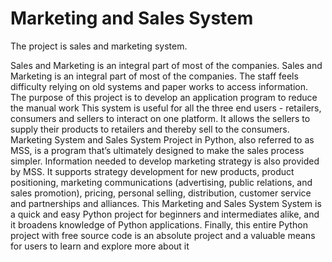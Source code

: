 # Marketing and Sales System
The project is sales and marketing system.


Sales and Marketing is an integral part of most of the companies. Sales and
Marketing is an integral part of most of the companies.
The staff feels difficulty relying on old systems and paper works to access
information. The purpose of this project is to develop an application program to
reduce the manual work
This system is useful for all the three end users - retailers, consumers and sellers to
interact on one platform. It allows the sellers to supply their products to retailers and
thereby sell to the consumers.
Marketing System and Sales System Project in Python, also referred to as MSS, is a
program that’s ultimately designed to make the sales process simpler.
Information needed to develop marketing strategy is also provided by MSS. It
supports strategy development for new products, product positioning, marketing
communications (advertising, public relations, and sales promotion), pricing,
personal selling, distribution, customer service and partnerships and alliances.
This Marketing and Sales System System is a quick and easy Python project for
beginners and intermediates alike, and it broadens knowledge of Python
applications. Finally, this entire Python project with free source code is an absolute
project and a valuable means for users to learn and explore more about it
